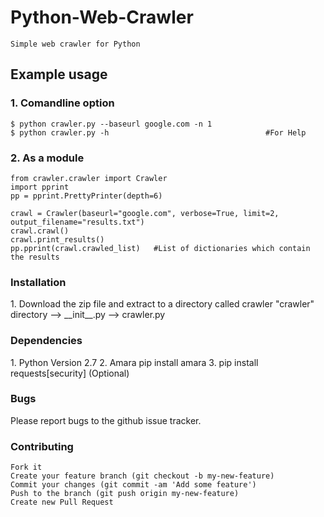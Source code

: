 # Python-Web-Crawler
    Simple web crawler for Python

<h2>Example usage</h2>

<h3>1. Comandline option </h3>

    $ python crawler.py --baseurl google.com -n 1
    $ python crawler.py -h                                   #For Help


<h3>2. As a module</h3>

    from crawler.crawler import Crawler 
    import pprint
    pp = pprint.PrettyPrinter(depth=6)
    
    crawl = Crawler(baseurl="google.com", verbose=True, limit=2, output_filename="results.txt")
    crawl.crawl()
    crawl.print_results()
    pp.pprint(crawl.crawled_list)   #List of dictionaries which contain the results

<h3>Installation</h3>
    1. Download the zip file and extract to a directory called crawler
     "crawler" directory
      --> __init__.py
      --> crawler.py

<h3>Dependencies</h3>
    1. Python Version 2.7
    2. Amara 
        pip install amara
    3. pip install requests[security]    (Optional)
  
<h3>Bugs</h3>
    Please report bugs to the github issue tracker.
    
 <h3>Contributing</h3>

    Fork it
    Create your feature branch (git checkout -b my-new-feature)
    Commit your changes (git commit -am 'Add some feature')
    Push to the branch (git push origin my-new-feature)
    Create new Pull Request

